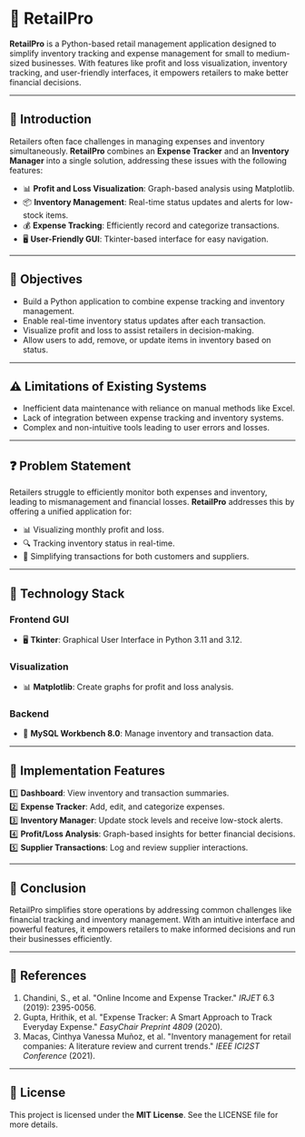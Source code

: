 # 🛒 **RetailPro**  

**RetailPro** is a Python-based retail management application designed to simplify inventory tracking and expense management for small to medium-sized businesses. With features like profit and loss visualization, inventory tracking, and user-friendly interfaces, it empowers retailers to make better financial decisions.  

---

## 🌟 **Introduction**  
Retailers often face challenges in managing expenses and inventory simultaneously. **RetailPro** combines an **Expense Tracker** and an **Inventory Manager** into a single solution, addressing these issues with the following features:  
- 📊 **Profit and Loss Visualization**: Graph-based analysis using Matplotlib.  
- 📦 **Inventory Management**: Real-time status updates and alerts for low-stock items.  
- 💰 **Expense Tracking**: Efficiently record and categorize transactions.  
- 🖥️ **User-Friendly GUI**: Tkinter-based interface for easy navigation.  

---

## 🎯 **Objectives**  
- Build a Python application to combine expense tracking and inventory management.  
- Enable real-time inventory status updates after each transaction.  
- Visualize profit and loss to assist retailers in decision-making.  
- Allow users to add, remove, or update items in inventory based on status.  

---

## ⚠️ **Limitations of Existing Systems**  
- Inefficient data maintenance with reliance on manual methods like Excel.  
- Lack of integration between expense tracking and inventory systems.  
- Complex and non-intuitive tools leading to user errors and losses.  

---

## ❓ **Problem Statement**  
Retailers struggle to efficiently monitor both expenses and inventory, leading to mismanagement and financial losses. **RetailPro** addresses this by offering a unified application for:  
- 📊 Visualizing monthly profit and loss.  
- 🔍 Tracking inventory status in real-time.  
- 🤝 Simplifying transactions for both customers and suppliers.  

---

## 🔧 **Technology Stack**  
### **Frontend GUI**  
- 🖥️ **Tkinter**: Graphical User Interface in Python 3.11 and 3.12.  

### **Visualization**  
- 📊 **Matplotlib**: Create graphs for profit and loss analysis.  

### **Backend**  
- 💾 **MySQL Workbench 8.0**: Manage inventory and transaction data.  

---

## 📂 **Implementation Features**  

1️⃣ **Dashboard**: View inventory and transaction summaries.  
2️⃣ **Expense Tracker**: Add, edit, and categorize expenses.  
3️⃣ **Inventory Manager**: Update stock levels and receive low-stock alerts.  
4️⃣ **Profit/Loss Analysis**: Graph-based insights for better financial decisions.  
5️⃣ **Supplier Transactions**: Log and review supplier interactions.  

---

## 📝 **Conclusion**  
RetailPro simplifies store operations by addressing common challenges like financial tracking and inventory management. With an intuitive interface and powerful features, it empowers retailers to make informed decisions and run their businesses efficiently.  

---

## 📜 **References**  
1. Chandini, S., et al. "Online Income and Expense Tracker." *IRJET* 6.3 (2019): 2395-0056.  
2. Gupta, Hrithik, et al. "Expense Tracker: A Smart Approach to Track Everyday Expense." *EasyChair Preprint 4809* (2020).  
3. Macas, Cinthya Vanessa Muñoz, et al. "Inventory management for retail companies: A literature review and current trends." *IEEE ICI2ST Conference* (2021).  

---

## 🚀 **License**  
This project is licensed under the **MIT License**. See the LICENSE file for more details.  
